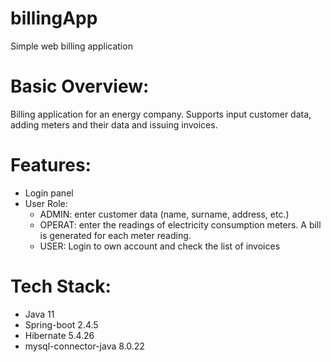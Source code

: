 # billingApp
Simple web billing application

# Basic Overview:
Billing application for an energy company. Supports input customer data, adding meters and their data and issuing invoices.

# Features:
  - Login panel
  - User Role:
      - ADMIN: enter customer data (name, surname, address, etc.)
      - OPERAT: enter the readings of electricity consumption meters. A bill is generated for each meter reading.
      - USER: Login to own account and check the list of invoices
    
    
# Tech Stack:
- Java 11
- Spring-boot 2.4.5
- Hibernate 5.4.26
- mysql-connector-java 8.0.22

